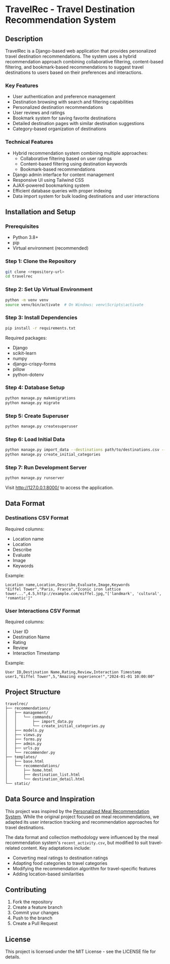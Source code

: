 # TravelRec - Travel Destination Recommendation System

## Description
TravelRec is a Django-based web application that provides personalized travel destination recommendations. The system uses a hybrid recommendation approach combining collaborative filtering, content-based filtering, and bookmark-based recommendations to suggest travel destinations to users based on their preferences and interactions.

### Key Features
- User authentication and preference management
- Destination browsing with search and filtering capabilities
- Personalized destination recommendations
- User reviews and ratings
- Bookmark system for saving favorite destinations
- Detailed destination pages with similar destination suggestions
- Category-based organization of destinations

### Technical Features
- Hybrid recommendation system combining multiple approaches:
  - Collaborative filtering based on user ratings
  - Content-based filtering using destination keywords
  - Bookmark-based recommendations
- Django admin interface for content management
- Responsive UI using Tailwind CSS
- AJAX-powered bookmarking system
- Efficient database queries with proper indexing
- Data import system for bulk loading destinations and user interactions

## Installation and Setup

### Prerequisites
- Python 3.8+
- pip
- Virtual environment (recommended)

### Step 1: Clone the Repository
```bash
git clone <repository-url>
cd travelrec
```

### Step 2: Set Up Virtual Environment
```bash
python -m venv venv
source venv/bin/activate  # On Windows: venv\Scripts\activate
```

### Step 3: Install Dependencies
```bash
pip install -r requirements.txt
```

Required packages:
- Django
- scikit-learn
- numpy
- django-crispy-forms
- pillow
- python-dotenv

### Step 4: Database Setup
```bash
python manage.py makemigrations
python manage.py migrate
```

### Step 5: Create Superuser
```bash
python manage.py createsuperuser
```

### Step 6: Load Initial Data
```bash
python manage.py import_data --destinations path/to/destinations.csv --interactions path/to/interactions.csv
python manage.py create_initial_categories
```

### Step 7: Run Development Server
```bash
python manage.py runserver
```

Visit http://127.0.0.1:8000/ to access the application.

## Data Format

### Destinations CSV Format
Required columns:
- Location name
- Location
- Describe
- Evaluate
- Image
- Keywords

Example:
```csv
Location name,Location,Describe,Evaluate,Image,Keywords
"Eiffel Tower","Paris, France","Iconic iron lattice tower...",4.5,http://example.com/eiffel.jpg,"['landmark', 'cultural', 'romantic']"
```

### User Interactions CSV Format
Required columns:
- User ID
- Destination Name
- Rating
- Review
- Interaction Timestamp

Example:
```csv
User ID,Destination Name,Rating,Review,Interaction Timestamp
user1,"Eiffel Tower",5,"Amazing experience!","2024-01-01 10:00:00"
```

## Project Structure
```
travelrec/
├── recommendations/
│   ├── management/
│   │   └── commands/
│   │       ├── import_data.py
│   │       └── create_initial_categories.py
│   ├── models.py
│   ├── views.py
│   ├── forms.py
│   ├── admin.py
│   ├── urls.py
│   └── recommender.py
├── templates/
│   ├── base.html
│   └── recommendations/
│       ├── home.html
│       ├── destination_list.html
│       └── destination_detail.html
└── static/
```

## Data Source and Inspiration
This project was inspired by the [Personalized Meal Recommendation System](https://github.com/sakshamhere/Personalized_meal_recommendation_system). While the original project focused on meal recommendations, we adapted its user interaction tracking and recommendation approaches for travel destinations.

The data format and collection methodology were influenced by the meal recommendation system's `recent_activity.csv`, but modified to suit travel-related content. Key adaptations include:
- Converting meal ratings to destination ratings
- Adapting food categories to travel categories
- Modifying the recommendation algorithm for travel-specific features
- Adding location-based similarities

## Contributing
1. Fork the repository
2. Create a feature branch
3. Commit your changes
4. Push to the branch
5. Create a Pull Request

## License
This project is licensed under the MIT License - see the LICENSE file for details.
